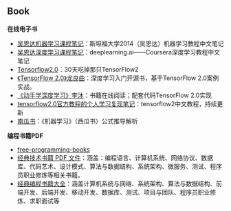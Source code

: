 ## Book

**在线电子书**
- [吴恩达机器学习课程笔记](https://github.com/fengdu78/Coursera-ML-AndrewNg-Notes)：斯坦福大学2014（吴恩达）机器学习教程中文笔记
- [吴恩达深度学习课程笔记](https://github.com/fengdu78/deeplearning_ai_books)：deeplearning.ai——Coursera深度学习教程中文笔记
- [Tensorflow2.0](https://github.com/lyhue1991/eat_tensorflow2_in_30_days)：30天吃掉那只TensorFlow2
- [《TensorFlow 2.0》龙良曲](https://github.com/dragen1860/Deep-Learning-with-TensorFlow-book)：深度学习入门开源书，基于TensorFlow 2.0案例实战。
- [《动手学深度学习》李沐](https://github.com/TrickyGo/Dive-into-DL-TensorFlow2.0)：书籍在线阅读；配套代码TensorFlow 2.0实现
- [tensorflow2.0官方教程的个人学习复现笔记](https://github.com/czy36mengfei/tensorflow2_tutorials_chinese)：tensorflow2中文教程，持续更新
- [南瓜书](https://github.com/datawhalechina/pumpkin-book)：《机器学习》（西瓜书）公式推导解析



**编程书籍PDF**
- [free-programming-books](https://github.com/EbookFoundation/free-programming-books/blob/main/books/free-programming-books-zh.md)
- [经典技术书籍 PDF 文件](https://github.com/shaoxyz/awesomeprogrammingbooks)：涵盖：编程语言、计算机系统、网络协议、数据库、代码艺术、设计模式、算法与数据结构、系统架构、微服务、测试、程序员职业修炼等相关书籍。
- [经典编程书籍大全](https://github.com/jobbole/awesome-programming-books)：涵盖计算机系统与网络、系统架构、算法与数据结构、前端开发、后端开发、移动开发、数据库、测试、项目与团队、程序员职业修炼、求职面试等
